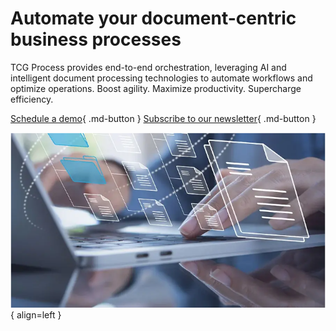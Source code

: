 # Automate your document-centric business processes

TCG Process provides end-to-end orchestration, leveraging AI and intelligent document processing technologies to automate workflows and optimize operations.
Boost agility. Maximize productivity. Supercharge efficiency.

[Schedule a demo](#){ .md-button }
[Subscribe to our newsletter](#){ .md-button }

![Image title](assets/image1.png){ align=left }